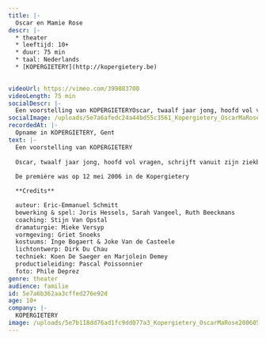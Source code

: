 ```yaml
---
title: |-
  Oscar en Mamie Rose
descr: |-
  * theater
  * leeftijd: 10+
  * duur: 75 min
  * taal: Nederlands
  * [KOPERGIETERY](http://kopergietery.be)

  ‍
videoUrl: https://vimeo.com/399883700
videoLength: 75 min
socialDescr: |-
  Een voorstelling van KOPERGIETERYOscar, twaalf jaar jong, hoofd vol vragen, schrijft vanuit zijn ziekbed brieven aan God (wie is dat eigenlijk en bestaat die wel en zo ja, waarom ik nu en die niet?) Hij beschrijft in enkele dagen zijn leven zoals hij dat zou willen meemaken...over een vrouw met een rozerode schort en 4711-parfum, verhalenverzinster van beroep, over Einstein... over Popcorn... over Bacon... over Ma en Pa (soms toch...) over de dokter... en over Peggy Blue, hartenverslindster van beroep...
socialImage: /uploads/5e7a6afedc24a44bd55c3561_Kopergietery_OscarMaRose20060511(c)PhileDeprez_02.jpg
recordedAt: |-
  Opname in KOPERGIETERY, Gent
text: |-
  Een voorstelling van KOPERGIETERY
  
  Oscar, twaalf jaar jong, hoofd vol vragen, schrijft vanuit zijn ziekbed brieven aan God (wie is dat eigenlijk en bestaat die wel en zo ja, waarom ik nu en die niet?) Hij beschrijft in enkele dagen zijn leven zoals hij dat zou willen meemaken...over een vrouw met een rozerode schort en 4711-parfum, verhalenverzinster van beroep, over Einstein... over Popcorn... over Bacon... over Ma en Pa (soms toch...) over de dokter... en over Peggy Blue, hartenverslindster van beroep...
  
  De première was op 12 mei 2006 in de Kopergietery

  **Credits**

  auteur: Eric-Emmanuel Schmitt
  bewerking & spel: Joris Hessels, Sarah Vangeel, Ruth Beeckmans
  coaching: Stijn Van Opstal
  dramaturgie: Mieke Versyp
  vormgeving: Griet Snoeks
  kostuums: Inge Bogaert & Joke Van de Casteele
  lichtontwerp: Dirk Du Chau
  techniek: Koen De Saeger en Marjolein Demey
  productieleiding: Pascal Poissonnier
  foto: Phile Deprez
genre: theater
audience: familie
id: 5e7a6b362aa3cffed276e92d
age: 10+
company: |-
  KOPERGIETERY
image: /uploads/5e7b118dd76ad1fc9dd077a3_Kopergietery_OscarMaRose20060511(c)PhileDeprez_02.jpg
---
```

